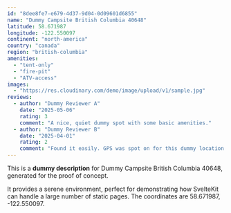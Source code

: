 ```yaml
---
id: "8dee8fe7-e679-4d37-9d04-0d09601d6855"
name: "Dummy Campsite British Columbia 40648"
latitude: 58.671987
longitude: -122.550097
continent: "north-america"
country: "canada"
region: "british-columbia"
amenities:
  - "tent-only"
  - "fire-pit"
  - "ATV-access"
images:
  - "https://res.cloudinary.com/demo/image/upload/v1/sample.jpg"
reviews:
  - author: "Dummy Reviewer A"
    date: "2025-05-06"
    rating: 3
    comment: "A nice, quiet dummy spot with some basic amenities."
  - author: "Dummy Reviewer B"
    date: "2025-04-01"
    rating: 2
    comment: "Found it easily. GPS was spot on for this dummy location."
---
```


This is a **dummy description** for Dummy Campsite British Columbia 40648, generated for the proof of concept.

It provides a serene environment, perfect for demonstrating how SvelteKit can handle a large number of static pages. The coordinates are 58.671987, -122.550097.
